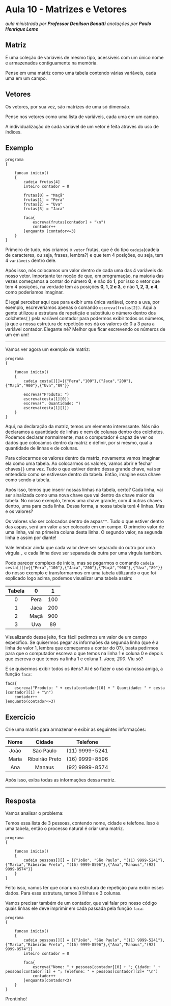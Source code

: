 # Aula 10 - Matrizes e Vetores

_aula ministrada por **Professor Denilson Bonatti**_
_anotações por **Paulo Henrique Leme**_

## Matriz

É uma coleção de variáveis de mesmo tipo, acessíveis com um único nome e armazenados contiguamente na memória.

Pense em uma matriz como uma tabela contendo várias variáveis, cada uma em um campo.

## Vetores

Os vetores, por sua vez, são matrizes de uma só dimensão.

Pense nos vetores como uma lista de variáveis, cada uma em um campo.

A individualização de cada variável de um vetor é feita através do uso de índices.

## Exemplo

```
programa
{

	funcao inicio()
	{
		cadeia frutas[4]
		inteiro contador = 0

		frutas[0] = "Maçã"
		frutas[1] = "Pera"
		frutas[2] = "Uva"
		frutas[3] = "Jaca"

		faca{
			escreva(frutas[contador] + "\n")
			contador++
		}enquanto (contador<=3)
	}
}
```

Primeiro de tudo, nós criamos o `vetor` frutas, que é do tipo `cadeia`(cadeia de caracteres, ou seja, frases, lembra?) e que tem 4 posições, ou seja, tem 4 `variáveis` dentro dele.

Após isso, nós colocamos um valor dentro de cada uma das 4 variáveis do nosso vetor. Importante ter noção de que, em programação, na maioria das vezes começamos a contar do número **0**, e não do **1**, por isso o vetor que tem 4 posições, na verdade tem as posições **0, 1, 2 e 3**, e não **1, 2, 3, e 4**, como poderíamos imaginar.

É legal perceber aqui que para exibir uma única variável, como a uva, por exemplo, escreveríamos apenas o comando `escreva(frutas[2])`. Aqui a gente utilizou a estrutura de repetição e substituiu o número dentro dos colchetes`[]` pela variável contador para podermos exibir todos os números, já que a nossa estrutura de repetição nos dá os valores de 0 a 3 para a variável contador. Elegante né? Melhor que ficar escrevendo os números de um em um!

---
Vamos ver agora um exemplo de matriz:
```
programa
{

	funcao inicio()
	{
		cadeia cesta[][]={{"Pera","100"},{"Jaca","200"},{"Maçã","900"},{"Uva","89"}}

		escreva("Produto: ")
		escreva(cesta[1][0])
		escreva(". Quantidade: ")
		escreva(cesta[1][1])
	}
}
```

Aqui, na declaração da matriz, temos um elemento interessante. Nós não declaramos a quantidade de linhas e nem de colunas dentro dos colchetes. Podemos declarar normalmente, mas o computador é capaz de ver os dados que colocamos dentro da matriz e definir, por si mesmo, qual a quantidade de linhas e de colunas.

Para colocarmos os valores dentro da matriz, novamente vamos imaginar ela como uma tabela. Ao colocarmos os valores, vamos abrir e fechar chaves`{}` uma vez. Tudo o que estiver dentro dessa grande chave, vai ser entendido como se estivesse dentro da tabela. Então, imagine essa chave como sendo a tabela.

Após isso, temos que inserir nossas linhas na tabela, certo? Cada linha, vai ser sinalizada como uma nova chave que vai dentro da chave maior da tabela. No nosso exemplo, temos uma chave grande, com 4 outras chaves dentro, uma para cada linha. Dessa forma, a nossa tabela terá 4 linhas. Mas e os valores?

Os valores vão ser colocados dentro de aspas`""`. Tudo o que estiver dentro das aspas, será um valor a ser colocado em um campo. O primeiro valor de uma linha, vai na primeira coluna desta linha. O segundo valor, na segunda linha e assim por diante!

Vale lembrar ainda que cada valor deve ser separado do outro por uma vírgula `,` e cada linha deve ser separada da outra por uma vírgula também.

Pode parecer complexo de início, mas se pegarmos o comando `cadeia cesta[][]={{"Pera","100"},{"Jaca","200"},{"Maçã","900"},{"Uva","89"}}` do nosso exemplo e transformarmos em uma tabela utilizando o que foi explicado logo acima, podemos visualizar uma tabela assim:

Tabela | 0 | 1
:---: | :---: | :---:
0 | Pera | 100
1 | Jaca | 200
2 | Maçã | 900
3 | Uva | 89

Visualizando desse jeito, fica fácil pedirmos um valor de um campo específico. Se quisermos pegar as informaões da segunda linha (que é a linha de valor 1, lembra que começamos a contar do 0?), basta pedirmos para que o computador escreva o que temos na linha 1 e coluna 0 e depois que escreva o que temos na linha 1 e coluna 1. *Jaca, 200*. Viu só?

E se quisermos exibir todos os itens? Aí é só fazer o uso da nossa amiga, a função `faca`:

```
faca{
    escreva("Produto: " + cesta[contador][0] + " Quantidade: " + cesta [contador][1] + "\n")
    contador++
}enquanto(contador<=3)
```

## Exercício

Crie uma matris para armazenar e exibir as seguintes informações:

Nome | Cidade | Telefone
:---: | :---: | :---:
João | São Paulo | (11) 9999-5241
Maria | Ribeirão Preto | (16) 9999-8596
Ana | Manaus | (92) 9999-8574

Após isso, exiba todas as informações dessa matriz.

---

## Resposta

Vamos analisar o problema:

Temos essa lista de 3 pessoas, contendo nome, cidade e telefone.
Isso é uma tabela, então o processo natural é criar uma matriz.

```
programa
{

	funcao inicio()
	{
		cadeia pessoas[][] = {{"João", "São Paulo", "(11) 9999-5241"},{"Maria","Ribeirão Preto", "(16) 9999-8596"},{"Ana","Manaus","(92) 9999-8574"}}
	}
}
```

Feito isso, vamos ter que criar uma estrutura de repetição para exibir esses dados. Para essa estrutura, temos 3 linhas e 3 colunas.

Vamos precisar também de um contador, que vai falar pro nosso código quais linhas ele deve imprimir em cada passada pela função `faca`:

```
programa
{

	funcao inicio()
	{
		cadeia pessoas[][] = {{"João", "São Paulo", "(11) 9999-5241"},{"Maria","Ribeirão Preto", "(16) 9999-8596"},{"Ana","Manaus","(92) 9999-8574"}}
		inteiro contador = 0

		faca{
			escreva("Nome: " + pessoas[contador][0] + "; Cidade: " + pessoas[contador][1] + "; Telefone: " + pessoas[contador][2]+ "\n")
			contador++
		}enquanto(contador<3)
	}
}
```

Prontinho!
